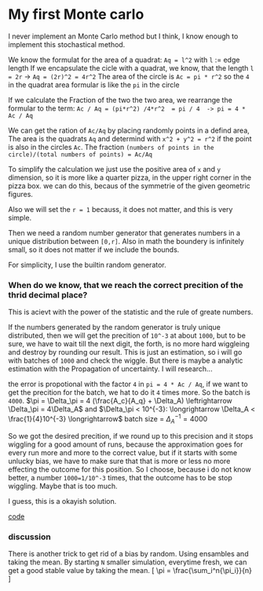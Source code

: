 # My first Monte carlo

I never implement an Monte Carlo method but I think, I know enough to implement this stochastical method.

We know the formulat for the area of a quadrat: `Aq = l^2` with `l` := edge length
If we encapsulate the cicle with a quadrat, we know, that the length `l = 2r`
-> `Aq = (2r)^2 = 4r^2`
The area of the circle is `Ac = pi * r^2` 
so the `4` in the quadrat area formular is like the `pi` in the circle

If we calculate the Fraction of the two the two area, we rearrange the formular to the term: 
`Ac / Aq = (pi*r^2) /4*r^2  = pi / 4  -> pi = 4 * Ac / Aq` 

We can get the ration of `Ac/Aq` by placing randomly points in a defind area, The area is the quadrats `Aq` and determind with  `x^2 + y^2 = r^2` if the point is also in the circles `Ac`.
The fraction `(numbers of points in the circle)/(total numbers of points) = Ac/Aq`

To simplify the calculation we just use the positive area of `x` and `y` dimension, so it is more like a quarter pizza, in the upper right corner in the pizza box. we can do this, becaus of the symmetrie of the given geometric figures.

Also we will set the `r = 1` becauss, it does not matter, and this is very simple. 

Then we need a random number generator that generates numbers in a unique distribution between `[0,r]`. Also in math the boundery is infinitely small, so it does not matter if we include the bounds.

For simplicity, I use the builtin random generator.

### When do we know, that we reach the correct precition of the thrid decimal place?

This is acievt with the power of the statistic and the rule of greate numbers.

If the numbers generated by the random generator is truly unique distributed, then we will get the precition of `10^-3` at about `1000`, but to be sure, we have to wait till the next digit, the forth, is no more hard wiggleing and destroy by rounding our result. This is just an estimation, so i will go with batches of `1000` and check the wiggle. But there is maybe a analytic estimation with the Propagation of uncertainty. I will research...

the error is propotional with the factor `4` in `pi = 4 * Ac / Aq`, if we want to get the precition for the batch, we hat to do it `4` times more. So the batch is `4000`.
$\pi = \Delta_\pi = 4 (\frac{A_c}{A_q} + \Delta_A) \leftrightarrow \Delta_\pi = 4\Delta_A$ and $\Delta_\pi < 10^{-3}: \longrightarrow \Delta_A < \frac{1}{4}10^{-3} \longrightarrow$ batch size = $\Delta_A^{-1} = 4000$ 

So we got the desired precition, if we round up to this precision and it stops wiggling for a good amount of runs, because the approximation goes for every run more and more to the correct value, but if it starts with some unlucky bias, we have to make sure that that is more or less no more effecting the outcome for this position. So I choose, because i do not know better, a number `1000=1/10^-3` times, that the outcome has to be stop wiggling. Maybe that is too much.

I guess, this is a okayish solution.

[code](solution.py)

### discussion

There is another trick to get rid of a bias by random. Using ensambles and taking the mean.
By starting `N` smaller simulation, everytime fresh, we can get a good stable value by taking the mean. \[
    \pi = \frac{\sum_i^n{\pi_i}}{n}
    \]